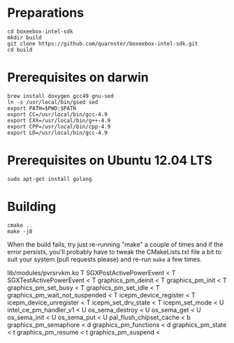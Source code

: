 # Preparations

	cd boxeebox-intel-sdk
	mkdir build
	git clone https://github.com/quarnster/boxeebox-intel-sdk.git
	cd build

# Prerequisites on darwin

	brew install doxygen gcc49 gnu-sed
	ln -s /usr/local/bin/gsed sed
	export PATH=$PWD:$PATH
	export CC=/usr/local/bin/gcc-4.9
	export CXX=/usr/local/bin/g++-4.9
	export CPP=/usr/local/bin/cpp-4.9
	export LD=/usr/local/bin/gcc-4.9
	
# Prerequisites on Ubuntu 12.04 LTS

	sudo apt-get install golang
	

# Building

	cmake ..
	make -j8


When the build fails, try just re-running "make" a couple of times and if the error persists, you'll probably have to tweak the CMakeLists.txt file a bit to suit your system (pull requests please) and re-run `make` a few times.


lib/modules/pvrsrvkm.ko
T SGXPostActivePowerEvent				      <
T SGXTestActivePowerEvent				      <
T graphics_pm_deinit					      <
T graphics_pm_init					      <
T graphics_pm_set_busy					      <
T graphics_pm_set_idle					      <
T graphics_pm_wait_not_suspended			      <
T icepm_device_register					      <
T icepm_device_unregister				      <
T icepm_set_drv_state					      <
T icepm_set_mode					      <
U intel_ce_pm_handler_v1				      <
U os_sema_destroy					      <
U os_sema_get						      <
U os_sema_init						      <
U os_sema_put						      <
U pal_flush_chipset_cache				      <
b graphics_pm_semaphore					      <
d graphics_pm_functions					      <
d graphics_pm_state					      <
t graphics_pm_resume					      <
t graphics_pm_suspend					      <


